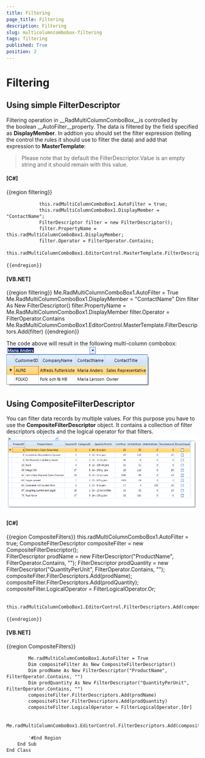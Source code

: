 ```yaml
---
title: Filtering
page_title: Filtering
description: Filtering
slug: multicolumncombobox-filtering
tags: filtering
published: True
position: 2
---
```


# Filtering



## Using simple FilterDescriptor

Filtering operation in __RadMultiColumnComboBox__is controlled by the boolean __AutoFilter__property. The data is filtered by the field specified as __DisplayMember__. In addtion you should set the filter expression (telling the control the rules it should use to filter the data) and add that expression to __MasterTemplate__: 

>Please note that by default the FilterDescriptor.Value is an empty string and it should remain with this value.
          

#### __[C#]__

{{region filtering}}
	            
	            this.radMultiColumnComboBox1.AutoFilter = true;
	            this.radMultiColumnComboBox1.DisplayMember = "ContactName";
	            FilterDescriptor filter = new FilterDescriptor();
	            filter.PropertyName = this.radMultiColumnComboBox1.DisplayMember;
	            filter.Operator = FilterOperator.Contains;
	            this.radMultiColumnComboBox1.EditorControl.MasterTemplate.FilterDescriptors.Add(filter);
	
	{{endregion}}



#### __[VB.NET]__

{{region filtering}}
	        Me.RadMultiColumnComboBox1.AutoFilter = True
	        Me.RadMultiColumnComboBox1.DisplayMember = "ContactName"
	        Dim filter As New FilterDescriptor()
	        filter.PropertyName = Me.RadMultiColumnComboBox1.DisplayMember
	        filter.Operator = FilterOperator.Contains
	        Me.RadMultiColumnComboBox1.EditorControl.MasterTemplate.FilterDescriptors.Add(filter)
	{{endregion}}



The code above will result in the following multi-column combobox: ![multicolumncombobox-filtering 001](images/multicolumncombobox-filtering001.png)



## Using CompositeFilterDescriptor

You can filter data records by multiple values. For this purpose you have to use the __CompositeFilterDescriptor__ object.
        It contains a collection of filter descriptors objects and the logical operator for that filters.![multicolumncombobox-filtering 002](images/multicolumncombobox-filtering002.png)

#### __[C#]__

{{region CompositeFilters}}
	            this.radMultiColumnComboBox1.AutoFilter = true;
	            CompositeFilterDescriptor compositeFilter = new CompositeFilterDescriptor();           
	            FilterDescriptor prodName = new FilterDescriptor("ProductName", FilterOperator.Contains, "");
	            FilterDescriptor prodQuantity = new FilterDescriptor("QuantityPerUnit", FilterOperator.Contains, "");
	            compositeFilter.FilterDescriptors.Add(prodName);
	            compositeFilter.FilterDescriptors.Add(prodQuantity);
	            compositeFilter.LogicalOperator = FilterLogicalOperator.Or;
	
	            this.radMultiColumnComboBox1.EditorControl.FilterDescriptors.Add(compositeFilter); 
	
	{{endregion}}



#### __[VB.NET]__

{{region CompositeFilters}}
	
	        Me.radMultiColumnComboBox1.AutoFilter = True
	        Dim compositeFilter As New CompositeFilterDescriptor()
	        Dim prodName As New FilterDescriptor("ProductName", FilterOperator.Contains, "")
	        Dim prodQuantity As New FilterDescriptor("QuantityPerUnit", FilterOperator.Contains, "")
	        compositeFilter.FilterDescriptors.Add(prodName)
	        compositeFilter.FilterDescriptors.Add(prodQuantity)
	        compositeFilter.LogicalOperator = FilterLogicalOperator.[Or]
	
	        Me.radMultiColumnComboBox1.EditorControl.FilterDescriptors.Add(compositeFilter)
	
	        '#End Region
	    End Sub
	End Class


